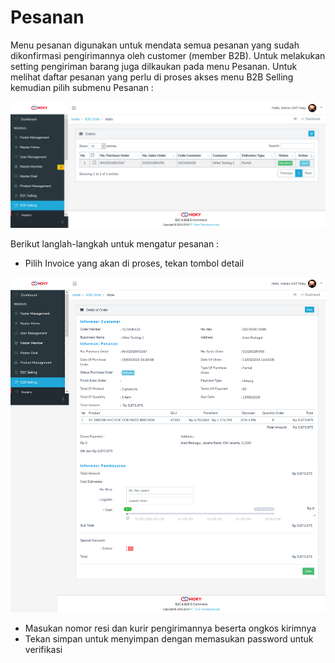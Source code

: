 # Pesanan

Menu pesanan digunakan untuk mendata semua pesanan yang sudah dikonfirmasi pengirimannya oleh customer \(member B2B\). Untuk melakukan setting pengiriman barang juga dilkaukan pada menu Pesanan. Untuk melihat daftar pesanan yang perlu di proses akses menu B2B Selling kemudian pilih submenu Pesanan :

![](../../.gitbook/assets/image%20%28200%29.png)

Berikut langlah-langkah untuk mengatur pesanan :

* Pilih Invoice yang akan di proses, tekan tombol detail

![](../../.gitbook/assets/image%20%28242%29.png)

* Masukan nomor resi dan kurir pengirimannya beserta ongkos kirimnya
* Tekan simpan untuk menyimpan dengan memasukan password untuk verifikasi



